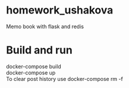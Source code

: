 # homework_ushakova  
Memo book with flask and redis  
# Build and run  
docker-compose build  
docker-compose up  
To clear post history use docker-compose rm -f  
